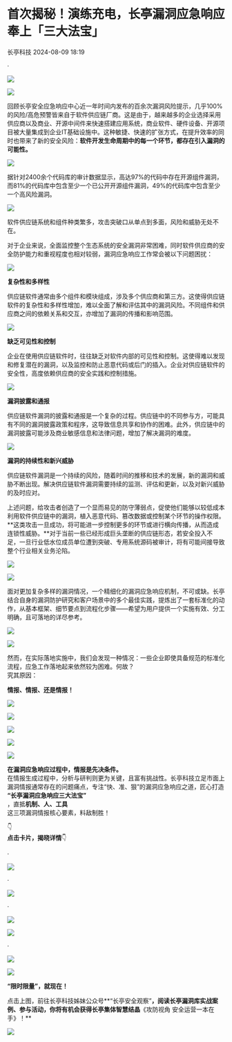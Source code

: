 #  首次揭秘！演练充电，长亭漏洞应急响应奉上「三大法宝」   
 长亭科技   2024-08-09 18:19  
  
·  
  
![](https://mmbiz.qpic.cn/sz_mmbiz_png/Fuleibl6qMurSoiaiaqWV0ib0y8H5YAnIuo2dkKVTibgmnq5OtRwwjAoM5JqeSQLUO4e1iaeYLcwrZLJwKhckIDPUt1Q/640?from=appmsg "")  
  
  
  
![](https://mmbiz.qpic.cn/mmbiz_png/NCzpaOPov3NU17nNtyXc99iaWpdKgFm2o7TibkDA1ZW26Ezzd4SdOPvp9pofd0DqH6HGrorOWVtBBf2PNFnAXPUQ/640?from=appmsg "")  
  
  
回顾长亭安全应急响应中心近一年时间内发布的百余次漏洞风险提示，几乎100%的风险/高危预警皆来自于软件供应链厂商。这是由于，越来越多的企业选择采用供应商以及商业、开源中间件来快速搭建应用系统，商业软件、硬件设备、开源项目被大量集成到企业IT基础设施中。这种敏捷、快速的扩张方式，在提升效率的同时也带来了新的安全风险：**软件开发生命周期中的每一个环节，都存在引入漏洞的可能性。**  
  
![](https://mmbiz.qpic.cn/mmbiz_png/NCzpaOPov3NU17nNtyXc99iaWpdKgFm2oNR3FJXycM67fS7IBUvcUDFd5PQ3txNECrIib1xZLjsuXO2L3YwISJvw/640?from=appmsg "")  
  
据针对2400余个代码库的审计数据显示，高达97%的代码中存在开源组件漏洞，而81%的代码库中包含至少一个已公开开源组件漏洞，49%的代码库中包含至少一个高风险漏洞。  
  
  
  
![](https://mmbiz.qpic.cn/mmbiz_png/NCzpaOPov3NU17nNtyXc99iaWpdKgFm2oz9HoPUWw3pvGwSqdzr901ibqHnElT2nL8OLvHa1NrmMOBQVO2rdhDZQ/640?from=appmsg "")  
  
  
软件供应链系统和组件种类繁多，攻击突破口从单点到多面，风险和威胁无处不在。  
  
  
对于企业来说，全面监控整个生态系统的安全漏洞非常困难，同时软件供应商的安全防护能力和重视程度也相对较弱，漏洞应急响应工作常会被以下问题困扰：  
  
![](https://mmbiz.qpic.cn/sz_mmbiz_png/Fuleibl6qMurSoiaiaqWV0ib0y8H5YAnIuo2KjDjHUvIkezia5OAF74vrgL9cIb4YaZY1KsC6RrhVU3s87PQh18Hkvw/640?from=appmsg "")  
  
**复杂性和多样性**  
  
供应链软件通常由多个组件和模块组成，涉及多个供应商和第三方。这使得供应链软件的复杂性和多样性增加，难以全面了解和评估其中的漏洞风险。不同组件和供应商之间的依赖关系和交互，亦增加了漏洞的传播和影响范围。  
  
![](https://mmbiz.qpic.cn/sz_mmbiz_png/Fuleibl6qMurSoiaiaqWV0ib0y8H5YAnIuo2KjDjHUvIkezia5OAF74vrgL9cIb4YaZY1KsC6RrhVU3s87PQh18Hkvw/640?from=appmsg "")  
  
**缺乏可见性和控制**  
  
企业在使用供应链软件时，往往缺乏对软件内部的可见性和控制。这使得难以发现和修复潜在的漏洞，以及监控和防止恶意代码或后门的插入。企业对供应链软件的安全性，高度依赖供应商的安全实践和控制措施。  
  
![](https://mmbiz.qpic.cn/sz_mmbiz_png/Fuleibl6qMurSoiaiaqWV0ib0y8H5YAnIuo2KjDjHUvIkezia5OAF74vrgL9cIb4YaZY1KsC6RrhVU3s87PQh18Hkvw/640?from=appmsg "")  
  
**漏洞披露和通报**  
  
供应链软件漏洞的披露和通报是一个复杂的过程。供应链中的不同参与方，可能具有不同的漏洞披露政策和程序，这导致信息共享和协作的困难。此外，供应链中的漏洞披露可能涉及商业敏感信息和法律问题，增加了解决漏洞的难度。  
  
![](https://mmbiz.qpic.cn/sz_mmbiz_png/Fuleibl6qMurSoiaiaqWV0ib0y8H5YAnIuo2KjDjHUvIkezia5OAF74vrgL9cIb4YaZY1KsC6RrhVU3s87PQh18Hkvw/640?from=appmsg "")  
  
**漏洞的持续性和新兴威胁**  
  
供应链软件漏洞是一个持续的风险，随着时间的推移和技术的发展，新的漏洞和威胁不断出现。解决供应链软件漏洞需要持续的监测、评估和更新，以及对新兴威胁的及时应对。  
  
  
上述问题，给攻击者创造了一个显而易见的防守薄弱点，促使他们能够以较低成本利用软件供应链中的漏洞，植入恶意代码、篡改数据或控制某个环节的操作权限。**这类攻击一旦成功，将可能进一步控制更多的环节或进行横向传播，从而造成连锁性威胁。**对于当前一些已经形成巨头垄断的供应链形态，若安全投入不足，一旦行业低水位成员单位遭到突破、专用系统源码被审计，将有可能间接导致整个行业相关业务沦陷。  
  
  
![](https://mmbiz.qpic.cn/mmbiz_png/NCzpaOPov3NU17nNtyXc99iaWpdKgFm2oFRu0zCnGhwibzJuwHR1YsmXjCHuQkjxxKroPJY0V6rgDDmH3zGj9cnA/640?from=appmsg "")  
  
  
  
![](https://mmbiz.qpic.cn/sz_mmbiz_png/Fuleibl6qMurSoiaiaqWV0ib0y8H5YAnIuo2ruAcV7CY3Lt8oqcgpOp4HJ0pPfQYg1Wjr3GDFxogjLjy15dpGmjGnw/640?from=appmsg "")  
  
  
面对更加复杂多样的漏洞情况，一个精细化的漏洞应急响应机制，不可或缺。长亭结合自身的漏洞防护研究和客户场景中的多个最佳实践，提炼出了一套标准化的动作，从基本框架、细节要点到流程化步骤——希望为用户提供一个实施有效、分工明确，且可落地的详尽参考。  
  
  
![](https://mmbiz.qpic.cn/mmbiz_png/NCzpaOPov3NU17nNtyXc99iaWpdKgFm2oc8y3C2tBXOLfrNpsick1E5Z2eJc0l3vq219Tk3ECdbFTNyaTW9MD1aA/640?from=appmsg "")  
  
![](https://mmbiz.qpic.cn/mmbiz_png/NCzpaOPov3NU17nNtyXc99iaWpdKgFm2oya9Op06NNPEELDIP6stkpYkEKpSW8kAkP9pdxexmmeHXhxADGNQhiaw/640?from=appmsg "")  
  
然而，在实际落地实施中，我们会发现一种情况：一些企业即使具备规范的标准化流程，应急工作落地起来依然较为困难。何故？  
究其原因：  
  
  
**情报、情报、还是情报！**  
  
![](https://mmbiz.qpic.cn/sz_mmbiz_png/Fuleibl6qMurSoiaiaqWV0ib0y8H5YAnIuo2KV093w60UmNXqyVTziadKAcmU1ePIuIuNNtN4nS2Uick6h8pliamicjyWw/640?from=appmsg "")  
  
![](https://mmbiz.qpic.cn/sz_mmbiz_png/Fuleibl6qMurSoiaiaqWV0ib0y8H5YAnIuo2uEvRdvm5j3zDwCY4Uda7X5voicqULlzFWZ6JeAlutfSeDludibckBjbA/640?from=appmsg "")  
  
![](https://mmbiz.qpic.cn/mmbiz_png/NCzpaOPov3NU17nNtyXc99iaWpdKgFm2oibrbQykt14jDJhfDO4xibD04Hociaj13jwNhywxxy9WuyE9NydZaolIYA/640?from=appmsg "")  
  
![](https://mmbiz.qpic.cn/mmbiz_png/NCzpaOPov3NU17nNtyXc99iaWpdKgFm2oH3X2icNicvp3uibUUict9rxT0ib0raLqndMvalXCge46uGX2p3uAh41ELcw/640?from=appmsg "")  
  
  
  
  
  
  
  
  
  
  
  
  
  
  
  
  
  
  
  
  
![](https://mmbiz.qpic.cn/mmbiz_png/NCzpaOPov3NU17nNtyXc99iaWpdKgFm2oovyNricFWmoniatkuPaEp4jvTQajrC9Tpib8WE9Vjciapc5smUtr37wbrQ/640?from=appmsg "")  
  
**在漏洞应急响应过程中，情报是先决条件。**  
在情报生成过程中，分析与研判则更为关键，且富有挑战性。长亭科技立足市面上漏洞情报通常存在的问题痛点，专注“快、准、狠”的漏洞应急响应之道，匠心打造  
**“长亭漏洞应急响应三大法宝”**  
，直抵**机制、人、工具**  
这三项漏洞情报核心要素，料敌制胜！  
  
  
👇  
**点击卡片，揭晓详情**👇  
  
  
·  
  
  
![](https://mmbiz.qpic.cn/sz_mmbiz_png/Fuleibl6qMurSoiaiaqWV0ib0y8H5YAnIuo2RkD074wzYwibcPPjP6BJPREF8bsFzyb7agWlItA70cqeumfsicurs6Jw/640?from=appmsg "")  
  
  
  
·  
  
  
![](https://mmbiz.qpic.cn/sz_mmbiz_png/Fuleibl6qMurSoiaiaqWV0ib0y8H5YAnIuo2PIwaqmYs2iaDV0lrWJ84Gia0dlRqAcFuu7EB0hDXxdeHEXhoicgIzt2lw/640?from=appmsg "")  
  
  
  
·  
  
  
![](https://mmbiz.qpic.cn/sz_mmbiz_png/Fuleibl6qMurSoiaiaqWV0ib0y8H5YAnIuo2g0AqLDK4NdCl1s54GMfCwv4ia8GJTu9mwzbOsq7XaBj3G40UAvrZDbw/640?from=appmsg "")  
  
  
![](https://mmbiz.qpic.cn/mmbiz_png/NCzpaOPov3NU17nNtyXc99iaWpdKgFm2oDoHh44rIJWIicM8nDX3KGbaOIdLrZr30kGRm8iaAOY02BtNafB9E2ibUQ/640?from=appmsg "")  
  
  
·  
  
  
![](https://mmbiz.qpic.cn/sz_mmbiz_png/Fuleibl6qMurSoiaiaqWV0ib0y8H5YAnIuo2ZKwPicjbADsZicC7kiaCf2tuvM5zwUY3VS4NpYR2Stb8EVBw3IPbfoaPA/640?from=appmsg "")  
  
  
![](https://mmbiz.qpic.cn/mmbiz_png/NCzpaOPov3NU17nNtyXc99iaWpdKgFm2oa3mwog9pVVBZjF64c8HVZJdfbbSSPoKZxCia9dhPicENtRL1m39iamMRA/640?from=appmsg "")  
  
  
**“限时限量”，就现在！**  
  
  
[](http://mp.weixin.qq.com/s?__biz=MzkyNDUyNzU1MQ==&mid=2247485373&idx=1&sn=77cbb2c8d735c59511bb28eec4ad84e0&chksm=c1d5396df6a2b07b589ee5084a3932375b80ad0549aede9d21c64284801d22a02bda981e256e&scene=21#wechat_redirect)  
  
点击上图，前往长亭科技姊妹公众号**“长亭安全观察”**，**阅读长亭漏洞库实战案例**、参与活动，你将有机会获得长亭集体智慧结晶**《攻防视角 安全运营一本在手》！**  
  
  
![](https://mmbiz.qpic.cn/mmbiz_png/NCzpaOPov3NU17nNtyXc99iaWpdKgFm2opribNZFSp2ibibTDhLMw3gicBMf7IEadqCd6xxLufJKNmia0bDZgxChfbicw/640?from=appmsg "")  
  
  
  
